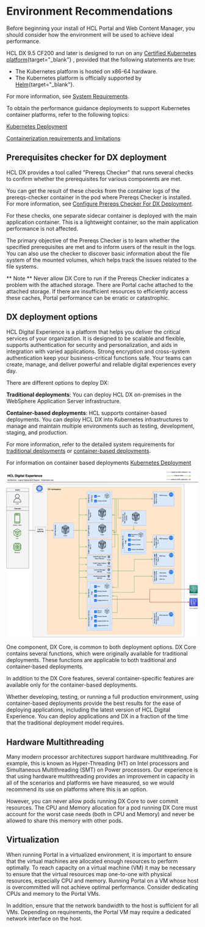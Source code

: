 # Environment Recommendations

Before beginning your install of HCL Portal and Web Content Manager, you should consider how the environment will be used to achieve ideal performance.

HCL DX 9.5 CF200 and later is designed to run on any [Certified Kubernetes platform](https://www.cncf.io/certification/software-conformance){target="_blank"} , provided that the following statements are true:

- The Kubernetes platform is hosted on x86-64 hardware.
- The Kubernetes platform is officially supported by [Helm](https://helm.sh/docs/topics/kubernetes_distros/){target="_blank"}.

For more information, see [System Requirements](../../../../get_started/system_requirements/index.md).

To obtain the performance guidance deployments to support Kubernetes container platforms, refer to the following topics:

[Kubernetes Deployment](../../../../get_started/plan_deployment/container_deployment/index.md)

[Containerization requirements and limitations](../../../../get_started/plan_deployment/container_deployment/limitations_requirements.md)

## Prerequisites checker for DX deployment

HCL DX provides a tool called "Prereqs Checker" that runs several checks to confirm whether the prerequisites for various components are met.

You can get the result of these checks from the container logs of the prereqs-checker container in the pod where Prereqs Checker is installed. For more information, see [Configure Prereqs Checker For DX Deployment](../../../../deployment/install/container/helm_deployment/preparation/optional_tasks/optional-core-prereqs-checker.md).

For these checks, one separate sidecar container is deployed with the main application container. This is a lightweight container, so the main application performance is not affected.

The primary objective of the Prereqs Checker is to learn whether the specified prerequisites are met and to inform users of the result in the logs. You can also use the checker to discover basic information about the file system of the mounted volumes, which helps track the issues related to the file systems.

** Note ** Never allow DX Core to run if the Prereqs Checker indicates a problem with the attached storage. 
There are Portal cache attached to the attached storage.
If there are insufficient resources to efficiently access these caches, Portal performance can be erratic or catastrophic.

## DX deployment options

HCL Digital Experience is a platform that helps you deliver the critical services of your organization. It is designed to be scalable and flexible, supports authentication for security and personalization, and aids in integration with varied applications. Strong encryption and cross-system authentication keep your business-critical functions safe. Your teams can create, manage, and deliver powerful and reliable digital experiences every day.

There are different options to deploy DX:

**Traditional deployments**: You can deploy HCL DX on-premises in the WebSphere Application Server infrastructure.

**Container-based deployments**: HCL supports container-based deployments. You can deploy HCL DX into Kubernetes infrastructures to manage and maintain multiple environments such as testing, development, staging, and production.

For more information, refer to the detailed system requirements for [traditional deployments](../../../../get_started/system_requirements/traditional/index.md) or [container-based deployments](../../../../get_started/system_requirements/kubernetes/kubernetes-runtime.md).

For information on container based deployments [Kubernetes Deployment](../../../../get_started/plan_deployment/container_deployment/index.md)

![alt text](../HCL-DX-deployment-diagram-Kubernetes.png)

One component, DX Core, is common to both deployment options. DX Core contains several functions, which were originally available for traditional deployments. These functions are applicable to both traditional and container-based deployments. 

In addition to the DX Core features, several container-specific features are available only for the container-based deployments.

Whether developing, testing, or running a full production environment, using container-based deployments provide the best results for the ease of deploying applications, including the latest version of HCL Digital Experience. You can deploy applications and DX in a fraction of the time that the traditional deployment model requires.

## Hardware Multithreading

Many modern processor architectures support hardware multithreading. For example, this is known as Hyper-Threading (HT) on Intel processors and Simultaneous Multithreading (SMT) on Power processors. Our experience is that using hardware multithreading provides an improvement in capacity in all of the scenarios and platforms we have measured, so we would recommend its use on platforms where this is an option.

However, you can never allow pods running DX Core to over commit resources. The CPU and Memory allocation for a pod running DX Core must account for the worst case needs (both in CPU and Memory) and never be allowed to share this memory with other pods. 

## Virtualization

When running Portal in a virtualized environment, it is important to ensure that the virtual machines are allocated enough resources to perform optimally. To reach capacity on a virtual machine (VM) it may be necessary to ensure that the virtual resources map one-to-one with physical resources, especially CPU and memory. Running Portal on a VM whose host is overcommitted will not achieve optimal performance. Consider dedicating CPUs and memory to the Portal VMs.

In addition, ensure that the network bandwidth to the host is sufficient for all VMs. Depending on requirements, the Portal VM may require a dedicated network interface on the host.
